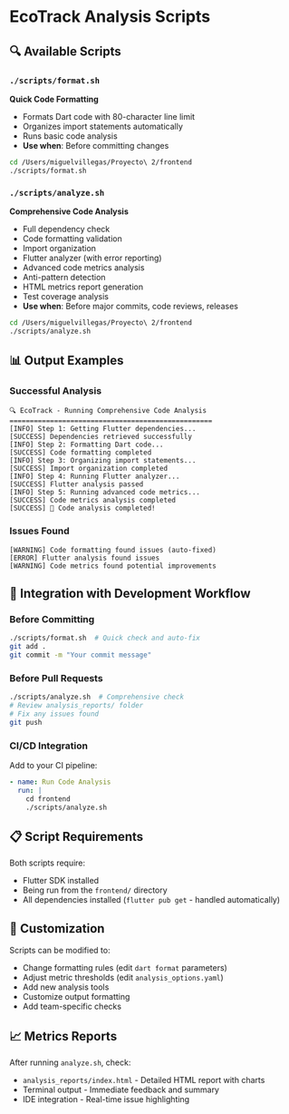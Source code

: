 # EcoTrack Analysis Scripts

## 🔍 Available Scripts

### `./scripts/format.sh`
**Quick Code Formatting**
- Formats Dart code with 80-character line limit
- Organizes import statements automatically
- Runs basic code analysis
- **Use when**: Before committing changes

```bash
cd /Users/miguelvillegas/Proyecto\ 2/frontend
./scripts/format.sh
```

### `./scripts/analyze.sh`  
**Comprehensive Code Analysis**
- Full dependency check
- Code formatting validation
- Import organization
- Flutter analyzer (with error reporting)
- Advanced code metrics analysis
- Anti-pattern detection
- HTML metrics report generation
- Test coverage analysis
- **Use when**: Before major commits, code reviews, releases

```bash
cd /Users/miguelvillegas/Proyecto\ 2/frontend
./scripts/analyze.sh
```

## 📊 Output Examples

### Successful Analysis
```
🔍 EcoTrack - Running Comprehensive Code Analysis
==================================================
[INFO] Step 1: Getting Flutter dependencies...
[SUCCESS] Dependencies retrieved successfully
[INFO] Step 2: Formatting Dart code...
[SUCCESS] Code formatting completed
[INFO] Step 3: Organizing import statements...
[SUCCESS] Import organization completed
[INFO] Step 4: Running Flutter analyzer...
[SUCCESS] Flutter analysis passed
[INFO] Step 5: Running advanced code metrics...
[SUCCESS] Code metrics analysis completed
[SUCCESS] 🎉 Code analysis completed!
```

### Issues Found
```
[WARNING] Code formatting found issues (auto-fixed)
[ERROR] Flutter analysis found issues
[WARNING] Code metrics found potential improvements
```

## 🎯 Integration with Development Workflow

### Before Committing
```bash
./scripts/format.sh  # Quick check and auto-fix
git add .
git commit -m "Your commit message"
```

### Before Pull Requests
```bash
./scripts/analyze.sh  # Comprehensive check
# Review analysis_reports/ folder
# Fix any issues found
git push
```

### CI/CD Integration
Add to your CI pipeline:
```yaml
- name: Run Code Analysis
  run: |
    cd frontend
    ./scripts/analyze.sh
```

## 📋 Script Requirements

Both scripts require:
- Flutter SDK installed
- Being run from the `frontend/` directory
- All dependencies installed (`flutter pub get` - handled automatically)

## 🔧 Customization

Scripts can be modified to:
- Change formatting rules (edit `dart format` parameters)
- Adjust metric thresholds (edit `analysis_options.yaml`)
- Add new analysis tools
- Customize output formatting
- Add team-specific checks

## 📈 Metrics Reports

After running `analyze.sh`, check:
- `analysis_reports/index.html` - Detailed HTML report with charts
- Terminal output - Immediate feedback and summary
- IDE integration - Real-time issue highlighting
